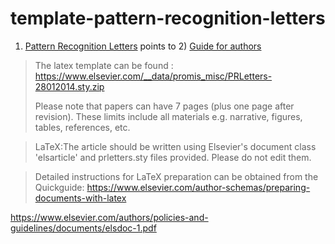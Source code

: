 # template-pattern-recognition-letters



1) [Pattern Recognition Letters](https://www.sciencedirect.com/journal/pattern-recognition-letters) points to 2) [Guide for authors](https://www.elsevier.com/journals/pattern-recognition-letters/0167-8655/guide-for-authors)




> The latex template can be found : https://www.elsevier.com/__data/promis_misc/PRLetters-28012014.sty.zip 
>
> Please note that papers can have 7 pages (plus one page after revision).
> These limits include all materials e.g. narrative, figures, tables,
> references, etc.

> LaTeX:The article should be written using Elsevier's document class 'elsarticle' and prletters.sty files provided. Please do not edit them.

> Detailed instructions for LaTeX preparation can be obtained from the Quickguide: https://www.elsevier.com/author-schemas/preparing-documents-with-latex 


https://www.elsevier.com/authors/policies-and-guidelines/documents/elsdoc-1.pdf
